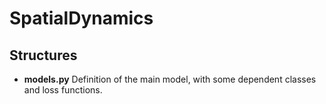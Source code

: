 # SpatialDynamics

## Structures
- **models.py** Definition of the main model, with some dependent classes and loss functions.